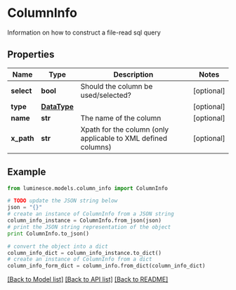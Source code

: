 # ColumnInfo

Information on how to construct a file-read sql query

## Properties
Name | Type | Description | Notes
------------ | ------------- | ------------- | -------------
**select** | **bool** | Should the column be used/selected? | [optional] 
**type** | [**DataType**](DataType.md) |  | [optional] 
**name** | **str** | The name of the column | [optional] 
**x_path** | **str** | Xpath for the column (only applicable to XML defined columns) | [optional] 

## Example

```python
from luminesce.models.column_info import ColumnInfo

# TODO update the JSON string below
json = "{}"
# create an instance of ColumnInfo from a JSON string
column_info_instance = ColumnInfo.from_json(json)
# print the JSON string representation of the object
print ColumnInfo.to_json()

# convert the object into a dict
column_info_dict = column_info_instance.to_dict()
# create an instance of ColumnInfo from a dict
column_info_form_dict = column_info.from_dict(column_info_dict)
```
[[Back to Model list]](../README.md#documentation-for-models) [[Back to API list]](../README.md#documentation-for-api-endpoints) [[Back to README]](../README.md)


